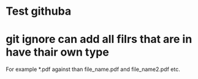 # Test githuba

# git ignore can add all filrs that are in have thair own type
For example *.pdf against than file_name.pdf and file_name2.pdf etc. 